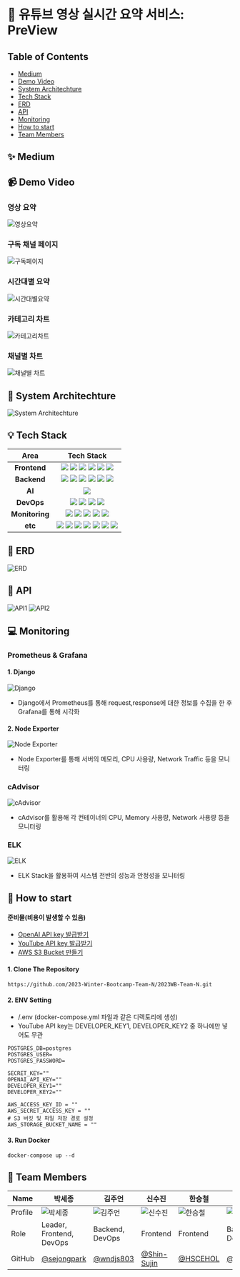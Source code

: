 # 📌 유튜브 영상 실시간 요약 서비스: PreView

## Table of Contents
* [Medium](#-medium)
* [Demo Video](#-demo-video)
* [System Architechture](#-system-architechture)
* [Tech Stack](#-tech-stack)
* [ERD](#-erd)
* [API](#-api)
* [Monitoring](#-monitoring)
* [How to start](#-how-to-start)
* [Team Members](#-team-members)

## ✨ Medium

## 📹 Demo Video
### 영상 요약
![영상요약](https://github.com/2023-Winter-Bootcamp-Team-N/2023WB-Team-N/assets/154861396/7138dce1-e181-4c0e-85e3-5d4f9bb81637)

### 구독 채널 페이지
![구독페이지](https://github.com/2023-Winter-Bootcamp-Team-N/2023WB-Team-N/assets/154861396/3b0e74ba-38f2-4252-ba94-10224737c07c)

### 시간대별 요약
![시간대별요약](https://github.com/2023-Winter-Bootcamp-Team-N/2023WB-Team-N/assets/154861396/82cdd29e-ad97-45dc-a2a9-9373dfd9fbda)

### 카테고리 차트
![카테고리차트](https://github.com/2023-Winter-Bootcamp-Team-N/2023WB-Team-N/assets/154861396/c36d2b1d-0644-49fc-bf7b-9459cad74646)

### 채널별 차트
![채널별 차트](https://github.com/2023-Winter-Bootcamp-Team-N/2023WB-Team-N/assets/154861396/3b36eb70-c581-475d-989a-2781de2cf3a6)

## 🐋 System Architechture
![System Architechture](https://github.com/2023-Winter-Bootcamp-Team-N/2023WB-Team-N/assets/154861396/19d93e54-01c3-4c8b-86db-c804a3d38734)

## 💡 Tech Stack
|Area|Tech Stack|
|:---:|:---:|
|<b>Frontend</b>|<img src="https://img.shields.io/badge/react-61DAFB?style=for-the-badge&logo=react&logoColor=black"> <img src="https://img.shields.io/badge/typescript-%23007ACC.svg?style=for-the-badge&logo=typescript&logoColor=white"> <img src="https://img.shields.io/badge/vite-%23646CFF.svg?style=for-the-badge&logo=vite&logoColor=white"> <img src="https://img.shields.io/badge/Tailwind CSS-06B6D4?style=for-the-badge&logo=Tailwind CSS&logoColor=white"> <img src="https://img.shields.io/badge/ESLint-4B32C3?style=for-the-badge&logo=ESLint&logoColor=white"> <img src="https://img.shields.io/badge/Prettier-FFCC00?style=for-the-badge&logo=prettier&logoColor=white">|
|<b>Backend</b>|<img src="https://img.shields.io/badge/django-%23092E20.svg?style=for-the-badge&logo=django&logoColor=white"> <img src="https://img.shields.io/badge/DJANGO-REST-ff1709?style=for-the-badge&logo=django&logoColor=white&color=ff1709&labelColor=gray"> <img src="https://img.shields.io/badge/Amazon%20S3-569A31?style=for-the-badge&logo=Amazon%20S3&logoColor=white"> <img src="https://img.shields.io/badge/postgresql-%23316192.svg?style=for-the-badge&logo=postgresql&logoColor=white"> <img src="https://img.shields.io/badge/Rabbitmq-FF6600?style=for-the-badge&logo=rabbitmq&logoColor=white"> <img src="https://img.shields.io/badge/celery-%23a9cc54.svg?style=for-the-badge&logo=celery&logoColor=ddf4a4">|
|<b>AI</b>|<img src="https://img.shields.io/badge/chatGPT-74aa9c?style=for-the-badge&logo=openai&logoColor=white">|
|<b>DevOps</b>|<img src="https://img.shields.io/badge/docker-2496ED?style=for-the-badge&logo=docker&logoColor=white"> <img src="https://img.shields.io/badge/nginx-%23009639.svg?style=for-the-badge&logo=nginx&logoColor=white"> <img src="https://img.shields.io/badge/Amazon_AWS-FF9900?style=for-the-badge&logo=amazonaws&logoColor=white"> <img src="https://img.shields.io/badge/Github Actions-2088FF?style=for-the-badge&logo=Github Actions&logoColor=white">|
|<b>Monitoring</b>|<img src="https://img.shields.io/badge/Prometheus-E6522C?style=for-the-badge&logo=Prometheus&logoColor=white"> <img src="https://img.shields.io/badge/grafana-%23F46800.svg?style=for-the-badge&logo=grafana&logoColor=white"> <img src="https://img.shields.io/badge/elastic stack-005571?style=for-the-badge&logo=elasticstack&logoColor=white"> <img src="https://img.shields.io/badge/cadvisor-2196F3?style=for-the-badge&logo=cadvisor&logoColor=white"> <img src="https://img.shields.io/badge/Node Exporter-4CAF50?style=for-the-badge&logo=Node Exporter&logoColor=white">|
|<b>etc</b>|<img src="https://img.shields.io/badge/github-181717?style=for-the-badge&logo=github&logoColor=white"> <img src="https://img.shields.io/badge/Slack-4A154B?style=for-the-badge&logo=slack&logoColor=white"> <img src="https://img.shields.io/badge/Notion-000000?style=for-the-badge&logo=notion&logoColor=white"> <img src="https://img.shields.io/badge/Postman-FF6C37?style=for-the-badge&logo=postman&logoColor=white"> <img src="https://img.shields.io/badge/-Swagger-%23Clojure?style=for-the-badge&logo=swagger&logoColor=white"> <img src="https://img.shields.io/badge/figma-%23F24E1E.svg?style=for-the-badge&logo=figma&logoColor=white"> <img src="https://img.shields.io/badge/Visual%20Studio%20Code-0078d7.svg?style=for-the-badge&logo=visual-studio-code&logoColor=white">|

## 💾 ERD
![ERD](https://github.com/2023-Winter-Bootcamp-Team-N/2023WB-Team-N/assets/154861396/6543243b-eca0-4feb-a1ba-abd8b3f73f82)

## 🔑 API
![API1](https://github.com/2023-Winter-Bootcamp-Team-N/2023WB-Team-N/assets/154861396/a7b471fa-29d3-4936-864b-9d184bd395a5) ![API2](https://github.com/2023-Winter-Bootcamp-Team-N/2023WB-Team-N/assets/154861396/01d26133-59ff-4c50-90b4-9c12a191e4e4)

## 💻 Monitoring
### Prometheus & Grafana
#### 1. Django
![Django](https://github.com/2023-Winter-Bootcamp-Team-N/2023WB-Team-N/assets/154861396/bb11b8ce-a8df-4a04-83c6-cc014c3152cd)
* Django에서 Prometheus를 통해 request,response에 대한 정보를 수집을 한 후 Grafana를 통해 시각화

#### 2. Node Exporter
![Node Exporter](https://github.com/2023-Winter-Bootcamp-Team-N/2023WB-Team-N/assets/154861396/8b3d8812-fde3-47f1-9043-3b6839f0bf55)
* Node Exporter를 통해 서버의 메모리, CPU 사용량, Network Traffic 등을 모니터링

### cAdvisor
![cAdvisor](https://github.com/2023-Winter-Bootcamp-Team-N/2023WB-Team-N/assets/154861396/f4bcb112-6909-45d5-a468-cc98d346c4fd)
* cAdvisor를 활용해 각 컨테이너의 CPU, Memory 사용량, Network 사용량 등을 모니터링

### ELK
![ELK](https://github.com/2023-Winter-Bootcamp-Team-N/2023WB-Team-N/assets/154861396/6c9059aa-0c22-446f-b627-826dff7dd194)
* ELK Stack을 활용하여 시스템 전반의 성능과 안정성을 모니터링

## 🚀 How to start
#### 준비물(비용이 발생할 수 있음)
* [OpenAI API key 발급받기](https://platform.openai.com/)
* [YouTube API key 발급받기](https://console.cloud.google.com/apis/library/youtube.googleapis.com?hl=ko&project=nifty-inn-410713)
* [AWS S3 Bucket 만들기](https://aws.amazon.com/ko/s3/getting-started/)
#### 1. Clone The Repository
```
https://github.com/2023-Winter-Bootcamp-Team-N/2023WB-Team-N.git
```
#### 2. ENV Setting
* /.env (docker-compose.yml 파일과 같은 디렉토리에 생성)
* YouTube API key는 DEVELOPER_KEY1, DEVELOPER_KEY2 중 하나에만 넣어도 무관
```
POSTGRES_DB=postgres
POSTGRES_USER=
POSTGRES_PASSWORD=

SECRET_KEY=""
OPENAI_API_KEY=""
DEVELOPER_KEY1=""
DEVELOPER_KEY2=""

AWS_ACCESS_KEY_ID = ""
AWS_SECRET_ACCESS_KEY = ""
# S3 버킷 및 파일 저장 경로 설정
AWS_STORAGE_BUCKET_NAME = ""
```
#### 3. Run Docker
```
docker-compose up --d
```

## 👥 Team Members
|Name|박세종|김주언|신수진|한승철|최지혜|최수하|
|---|---|---|---|---|---|---|
|Profile|![박세종](https://github.com/sejongpark.png)|![김주언](https://github.com/wndjs803.png)|![신수진](https://github.com/Shin-Sujin.png)|![한승철](https://github.com/HSCEHOL.png)|![최지혜](https://github.com/jihye1006.png)|![최수하](https://github.com/suha0523.png)|
|Role|Leader, Frontend, DevOps|Backend, DevOps|Frontend|Frontend|Backend, DevOps|Backend, DevOps|
|GitHub|[@sejongpark](https://github.com/sejongpark)|[@wndjs803](https://github.com/wndjs803)|[@Shin-Sujin](https://github.com/Shin-Sujin)|[@HSCEHOL](https://github.com/HSCEHOL)|[@jihye1006](https://github.com/jihye1006)|[@suha0523](https://github.com/suha0523)|

